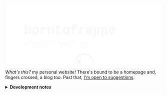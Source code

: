 ![borntofrappe](https://raw.githubusercontent.com/borntofrappe/borntofrappe/master/banner.svg)

_What's this?_ my personal website! There's bound to be a homepage and, fingers crossed, a blog too. Past that, [I'm open to suggestions](https://github.com/borntofrappe/borntofrappe/issues/new?labels=suggestion).

<details>
<summary>
<strong>Development notes</strong>
</summary>

## Getting started

> dated September 21st 2021

```bash
npm init svelte@next
```

Running the code prompts a series of questions to structure the project:

- Directory not empty. Continue? **y**

- Which Svelte app template? **Skeleton project**

- Use TypeScript? **No**

- Add ESLint for code linting? **Yes**

- Add Prettier for code formatting? **Yes**

The command line highlights a few steps to continue

1. `npm install`

2. optional commit (this is already a git & GitHub repository)

3. `npm run dev -- --open`

The existing `README.md` is replaced with the documentation for [`create-svelte`](https://github.com/sveltejs/kit/tree/master/packages/create-svelte), but the markup is one `Ctrl-Z` key away. The documentation does provide a few helpful notes though:

To create a production version you need to first install an [_adapter_](https://kit.svelte.dev/docs#adapters). Afterwards run the build command.

```bash
npm run build
```

To preview the built version run the preview command.

```bash
npm run preview
```

## Deploy

> dated September 22nd 2021

I intend to deploy the website through Netlify, and the relevant adapter is [`adapter-netlify`](https://github.com/sveltejs/kit/tree/master/packages/adapter-netlify).

```bash
npm i -D @sveltejs/adapter-netlify@next
```

From the GitHub repo, the relevant configuration happens in `svelte.config.js`.

Import:

```js
import adapter from '@sveltejs/adapter-netlify';
```

Add the adapter to the field describing the `kit`:

```js
export default {
	kit: {
		adapter: adapter(),
		target: '#svelte'
	}
};
```

The project's `README` highlights a couple of warnings, among which one describing the node version.

> Netlify defaults to Node 12.16. SvelteKit requires Node v12.20 to build.

Among the [proposed options](https://docs.netlify.com/configure-builds/manage-dependencies/#node-js-and-javascript), I decided to require a valid node version with a [`netlify.toml`](https://docs.netlify.com/configure-builds/file-based-configuration/) config file.

```toml
[context.production]
  environment = { NODE_VERSION = "14.18.0" }
```

The config file is also required to specify which command to run on build.

```toml
[build]
  command = "npm run build"
  publish = "build/"
```

With this setup, and as mentioned above, build:

```bash
npm run build
```

Preview:

```bash
npm run preview
```

Directing Netlify to the GitHub repo should then be enough to deploy the project.

## Blog

> dated October 3rd 2021

`src/routes/blog` includes two Svelte components to create a functioning blog: `index.svelte` and `[slug].svelte`. The idea is to use the first component to introduce the blog and list the available articles, while the second component populates the page with the content of a specific, selected post.

The articles are created in a separate folder, `src/blog`, and processed through [`mdsvex`](https://github.com/pngwn/mdsvex). The choice for the specific package is that it allows to process a special kind of markup which allows Svelte syntax — by default `.svx`.

```bash
npm i -D mdsvex
```

`mdsvex.config.js` houses the configurations chosen for the preprocessor. Consider the properties of the object returned at the bottom of the file:

- `extensions`, to have mdsvex process both markdown and the special syntax

  The information needs to be repeated in the kit so that the files are considered in the first place

  ```js
  const config = {
  	extensions: ['.svelte', ...mdsvexConfig.extensions]
  	// .. kit cofig
  };
  ```

- `smartypants` to remove the fancy typographic options. This is a personal preference to have the output as close as possible to the content actually included in the articles

- `rehypePlugins` to modify the processed markup with plugins from the [rehype](https://github.com/rehypejs/rehype) ecosystem

  - [`rehype-slug`](https://github.com/rehypejs/rehype-slug) to add a unique `id` attribute to heading elements

  - [`rehype-autolink`](https://github.com/rehypejs/rehype-autolink-headings) to include an anchor link element redirecting toward the headings and their respective identifier

  While the first package is used as-is, the second is modified to include a specific markup following the [`hast`](https://github.com/rehypejs/rehype-autolink-headings#optionscontent) specification

- `highlight` to replace the default solution for syntax highlighting with [`shiki`](https://github.com/shikijs/shiki)

  This pacakge requires a bit of adjustment considering the immaturity of the installed packages, and the issues mdsvex raises when processing particular characters.

  Following the suggestions from a couple of issues, [117](https://github.com/pngwn/MDsveX/issues/117#issuecomment-674253491) and [205](https://github.com/pngwn/MDsveX/issues/205#issuecomment-803685689), it is necessary to include the markup with a `{@html }` statement taking care of escaping tags interpreted as expressions

This setup works to process the articles in the chosen formats, but it is then necessary to update the kit in order to:

1. read the contents of the chosen blog folder

2. populate the `[slug].svelte` page when the slug matches one of the available posts

To read the contents refer it is possible to rely on [`import.meta.glob`](https://vitejs.dev/guide/features.html#glob-import), a functionality provided by vite.

It is possible to use the syntax in the `load` function of the desired Svelte components, but I decided to rely on the feature in a hook file, `hooks/index.js`, with the goal of updating the `session` object with an array of the available articles.

```js
export async function getSession() {
	// return an array of posts
}
```

In this manner the blog, but also any and other route which need the information, can extract the list from the load function.

```js
export async function load({ session }) {
	const { posts } = session;
}
```

The array of posts describes the articles through their path, slug and metadata.

To find a specific article the route behind `[slug].svelte` retrieves the parameter from the page object.

```js
export async function load({ page, session }) {
	const { slug } = page.params;
}
```

If the array of posts has an object with a matching slug path, the idea is to then repeat the `import.meta.glob` instruction to finally extract the contents of the document.

The information is passed through props and ultimately included in a `<svelte:component>` element.

```svelte
<svelte:component this={Component} />
```

It'd be possible to include the component as is, but it would raise the following warning.

```svelte
<Component />
<!--
<Component/> will not be reactive if Component changes. Use <svelte:component this={Component}/> if you want this reactivity.
-->
```

If the slug doesn't match a post, it is enough to return an object with a status code of 404 to have the kit rely on the error page.

```js
return {
	status: 404,
	error: new Error('Post not found')
};
```

## Temporary fix

The Netlify build fails highlighting a missing package.

```text
A Netlify Function failed to require one of its dependencies.
Please make sure it is present in the site's top-level "package.json".

In file "/opt/build/repo/.netlify/functions-internal/__render.js"
Cannot find module 'stream/package.json'
```

Following the suggestion from issue [2523](https://github.com/sveltejs/kit/issues/2523) the package is updated individually.

```bash
npm i -D stream
```

That being said, version `@next.180` should make the instruction redundant.

</details>
